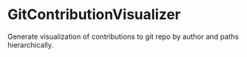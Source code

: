 # GitContributionVisualizer
Generate visualization of contributions to git repo by author and paths hierarchically.
